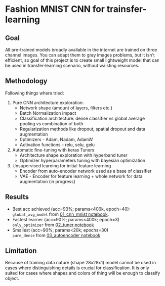 # Fashion MNIST CNN for trainsfer-learning

## Goal
All pre-trained models broadly available in the internet are trained on three channel images. You can adapt them to gray images problems, but it isn't efficient, so goal of this project is to create small lightweight model that can be used in transfer-learning scenario, without waisting resources.  

## Methodology
Following things where tried: 
1. Pure CNN architecture exploration:
   - Network shape (amount of layers, filters etc.)
   - Batch Normalization impact
   - Classification architecture: dense classifier vs global average pooling vs combination of both
   - Regularization methods like dropout, spatial dropout and data augmentation
   - 0ptimizers - Adam, Nadam, AdamW
   - Activation functions - relu, selu, gelu
2. Automatic fine-tuning with keras Tuners
   - Architecture shape exploration with hyperband tuner
   - Optimizer hyperparameters tuning with bayesian optimization
3. Unsupervised learning for initial feature learning
   - Encoder from auto-encoder network used as a base of classifier
   - VAE - Encoder for feature learning + whole network for data augmentation (in progress)

## Results
- Best acc achieved (acc=93%; params<400k, epoch=40):  
  `global_avg_model` from [01_cnn_mnist notebook](notebooks/01_cnn_mnist.ipynb).
- Fastest learner (acc=90%; params<400k; epoch=3)  
  `only_optimizer` from [02_tuner notebook](notebooks/02_tuner.ipynb)
- Smallest (acc=90%; params<20k; epochs=30)  
  `pure_dense` from [03_autoencoder notebook](notebooks/03_autoencoder.ipynb)


## Limitation
Because of training data nature (shape 28x28x1) model cannot be used in cases where distinguishing details is crucial for classification. It is only suited for cases where shapes and colors of thing will be enough to classify object.